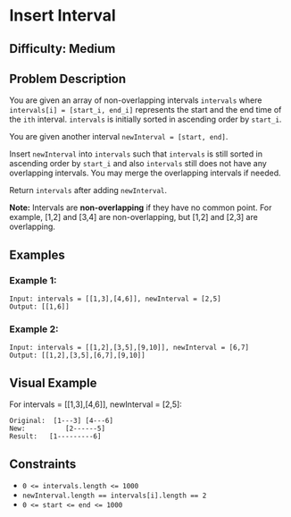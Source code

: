 # Insert Interval

## Difficulty: Medium

## Problem Description
You are given an array of non-overlapping intervals `intervals` where `intervals[i] = [start_i, end_i]` represents the start and the end time of the `ith` interval. `intervals` is initially sorted in ascending order by `start_i`.

You are given another interval `newInterval = [start, end]`.

Insert `newInterval` into `intervals` such that `intervals` is still sorted in ascending order by `start_i` and also `intervals` still does not have any overlapping intervals. You may merge the overlapping intervals if needed.

Return `intervals` after adding `newInterval`.

**Note:** Intervals are **non-overlapping** if they have no common point. For example, [1,2] and [3,4] are non-overlapping, but [1,2] and [2,3] are overlapping.

## Examples

### Example 1:
```
Input: intervals = [[1,3],[4,6]], newInterval = [2,5]
Output: [[1,6]]
```

### Example 2:
```
Input: intervals = [[1,2],[3,5],[9,10]], newInterval = [6,7]
Output: [[1,2],[3,5],[6,7],[9,10]]
```

## Visual Example
For intervals = [[1,3],[4,6]], newInterval = [2,5]:
```
Original:  [1---3] [4---6]
New:          [2------5]
Result:   [1---------6]
```

## Constraints
* `0 <= intervals.length <= 1000`
* `newInterval.length == intervals[i].length == 2`
* `0 <= start <= end <= 1000`

